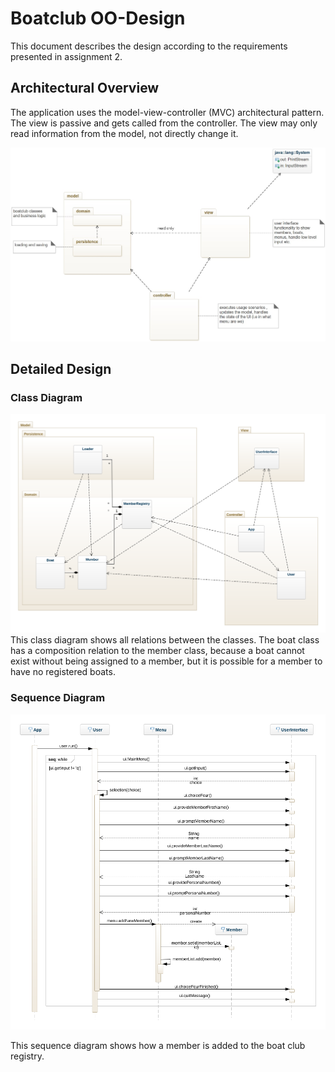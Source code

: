# Boatclub OO-Design
This document describes the design according to the requirements presented in assignment 2.

## Architectural Overview
The application uses the model-view-controller (MVC) architectural pattern. The view is passive and gets called from the controller. The view may only read information from the model, not directly change it.

![class diagram](img/package_diagram.jpg)

## Detailed Design
### Class Diagram
![class diagram](img/class_diagram_final.png)
This class diagram shows all relations between the classes. 
The boat class has a composition relation to the member class, because a boat cannot exist without being assigned to a member, but it is possible for a member to have no registered boats.
### Sequence Diagram
![sequence diagram](img/sequence_diagram.png)

This sequence diagram shows how a member is added to the boat club registry.
